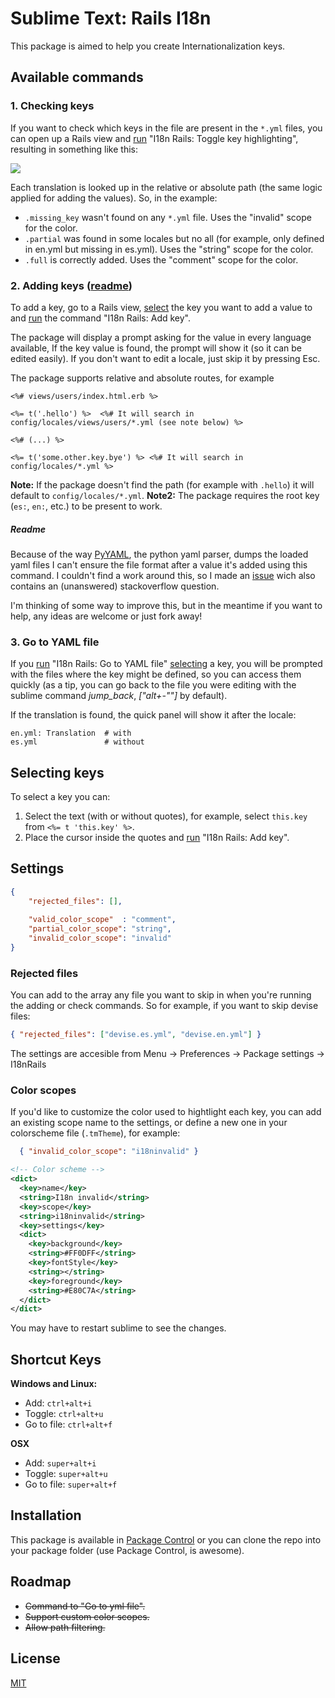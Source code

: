 # Sublime Text: Rails I18n

This package is aimed to help you create Internationalization keys.

## Available commands

### 1. Checking keys
If you want to check which keys in the file are present in the `*.yml` files, you can open up a Rails view and [run][1] "I18n Rails: Toggle key highlighting", resulting in something like this:

![](https://raw.github.com/NicoSantangelo/sublime-text-i18n-rails/master/demo.png)

Each translation is looked up in the relative or absolute path (the same logic applied for adding the values). So, in the example:
  
  * `.missing_key` wasn't found on any `*.yml` file. Uses the "invalid" scope for the color.
  * `.partial` was found in some locales but no all (for example, only defined in en.yml but missing in es.yml). Uses the "string" scope for the color.
  * `.full` is correctly added. Uses the "comment" scope for the color.

### 2. Adding keys ([readme][5])
To add a key, go to a Rails view, [select][4] the key you want to add a value to and [run][1] the command "I18n Rails: Add key".

The package will display a prompt asking for the value in every language available, If the key value is found, the prompt will show it (so it can be edited easily). If you don't want to edit a locale, just skip it by pressing Esc.


The package supports relative and absolute routes, for example


````erb
<%# views/users/index.html.erb %>

<%= t('.hello') %>  <%# It will search in config/locales/views/users/*.yml (see note below) %>

<%# (...) %>

<%= t('some.other.key.bye') %> <%# It will search in config/locales/*.yml %>
````

**Note:** If the package doesn't find the path (for example with `.hello`) it will default to `config/locales/*.yml`.
**Note2:** The package requires the root key (`es:`, `en:`, etc.) to be present to work.

##### Readme
Because of the way [PyYAML][6], the python yaml parser, dumps the loaded yaml files I can't ensure the file format after a value it's added using this command. I couldn't find a work around this, so I made an [issue][7] wich also contains an (unanswered) stackoverflow question.

I'm thinking of some way to improve this, but in the meantime if you want to help, any ideas are welcome or just fork away!


### 3. Go to YAML file
If you [run][1] "I18n Rails: Go to YAML file" [selecting][4] a key, you will be prompted with the files where the key might be defined, so you can access them quickly (as a tip, you can go back to the file you were editing with the sublime command *jump_back*, *["alt+-""]* by default).

If the translation is found, the quick panel will show it after the locale:
````
en.yml: Translation  # with
es.yml               # without
````

## Selecting keys
To select a key you can:

1. Select the text (with or without quotes), for example, select `this.key` from `<%= t 'this.key' %>`.
2. Place the cursor inside the quotes and [run][1] "I18n Rails: Add key".

## Settings

````json
{
    "rejected_files": [],
    
    "valid_color_scope"  : "comment",
    "partial_color_scope": "string",
    "invalid_color_scope": "invalid"
}
````
### Rejected files
You can add to the array any file you want to skip in when you're running the adding or check commands. So for example, if you want to skip devise files:

````json
{ "rejected_files": ["devise.es.yml", "devise.en.yml"] }
````

The settings are accesible from Menu -> Preferences -> Package settings -> I18nRails

### Color scopes
If you'd like to customize the color used to hightlight each key, you can add an existing scope name to the settings, or define a new one in your colorscheme file (`.tmTheme`), for example:

````json
  { "invalid_color_scope": "i18ninvalid" }
````

````xml
<!-- Color scheme -->
<dict>
  <key>name</key>
  <string>I18n invalid</string>
  <key>scope</key>
  <string>i18ninvalid</string>
  <key>settings</key>
  <dict>
    <key>background</key>
    <string>#FF0DFF</string>
    <key>fontStyle</key>
    <string></string>
    <key>foreground</key>
    <string>#E80C7A</string>
  </dict>
</dict>
````

You may have to restart sublime to see the changes.

## Shortcut Keys

**Windows and Linux:**

 * Add:   `ctrl+alt+i` 
 * Toggle: `ctrl+alt+u`
 * Go to file: `ctrl+alt+f`

**OSX**

 * Add:   `super+alt+i` 
 * Toggle: `super+alt+u` 
 * Go to file: `super+alt+f` 

## Installation

This package is available in [Package Control][2] or you can clone the repo into your package folder (use Package Control, is awesome).

## Roadmap

 * ~~Command to "Go to yml file".~~
 * ~~Support custom color scopes.~~
 * ~~Allow path filtering.~~

## License
[MIT][3]

  [1]: https://github.com/NicoSantangelo/sublime-text-i18n-rails#shortcut-keys
  [2]: https://sublime.wbond.net/
  [3]: https://raw.github.com/NicoSantangelo/sublime-text-i18n-rails/master/LICENSE
  [4]: https://github.com/NicoSantangelo/sublime-text-i18n-rails#selecting-keys
  [5]: https://github.com/NicoSantangelo/sublime-text-i18n-rails#readme
  [6]: http://pyyaml.org/
  [7]: https://github.com/NicoSantangelo/sublime-text-i18n-rails/issues/6

